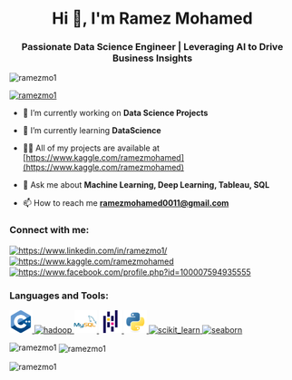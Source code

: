 <h1 align="center">Hi 👋, I'm Ramez Mohamed</h1>
<h3 align="center">Passionate Data Science Engineer | Leveraging AI to Drive Business Insights</h3>

<p align="left"> <img src="https://komarev.com/ghpvc/?username=ramezmo1&label=Profile%20views&color=0e75b6&style=flat" alt="ramezmo1" /> </p>

<p align="left"> <a href="https://github.com/ryo-ma/github-profile-trophy"><img src="https://github-profile-trophy.vercel.app/?username=ramezmo1" alt="ramezmo1" /></a> </p>

- 🔭 I’m currently working on **Data Science Projects**

- 🌱 I’m currently learning **DataScience**

- 👨‍💻 All of my projects are available at [https://www.kaggle.com/ramezmohamed](https://www.kaggle.com/ramezmohamed)

- 💬 Ask me about **Machine Learning, Deep Learning, Tableau, SQL**

- 📫 How to reach me **ramezmohamed0011@gmail.com**

<h3 align="left">Connect with me:</h3>
<p align="left">
<a href="https://linkedin.com/in/https://www.linkedin.com/in/ramezmo1/" target="blank"><img align="center" src="https://raw.githubusercontent.com/rahuldkjain/github-profile-readme-generator/master/src/images/icons/Social/linked-in-alt.svg" alt="https://www.linkedin.com/in/ramezmo1/" height="30" width="40" /></a>
<a href="https://kaggle.com/https://www.kaggle.com/ramezmohamed" target="blank"><img align="center" src="https://raw.githubusercontent.com/rahuldkjain/github-profile-readme-generator/master/src/images/icons/Social/kaggle.svg" alt="https://www.kaggle.com/ramezmohamed" height="30" width="40" /></a>
<a href="https://fb.com/https://www.facebook.com/profile.php?id=100007594935555" target="blank"><img align="center" src="https://raw.githubusercontent.com/rahuldkjain/github-profile-readme-generator/master/src/images/icons/Social/facebook.svg" alt="https://www.facebook.com/profile.php?id=100007594935555" height="30" width="40" /></a>
</p>

<h3 align="left">Languages and Tools:</h3>
<p align="left"> <a href="https://www.w3schools.com/cpp/" target="_blank" rel="noreferrer"> <img src="https://raw.githubusercontent.com/devicons/devicon/master/icons/cplusplus/cplusplus-original.svg" alt="cplusplus" width="40" height="40"/> </a> <a href="https://hadoop.apache.org/" target="_blank" rel="noreferrer"> <img src="https://www.vectorlogo.zone/logos/apache_hadoop/apache_hadoop-icon.svg" alt="hadoop" width="40" height="40"/> </a> <a href="https://www.mysql.com/" target="_blank" rel="noreferrer"> <img src="https://raw.githubusercontent.com/devicons/devicon/master/icons/mysql/mysql-original-wordmark.svg" alt="mysql" width="40" height="40"/> </a> <a href="https://pandas.pydata.org/" target="_blank" rel="noreferrer"> <img src="https://raw.githubusercontent.com/devicons/devicon/2ae2a900d2f041da66e950e4d48052658d850630/icons/pandas/pandas-original.svg" alt="pandas" width="40" height="40"/> </a> <a href="https://www.python.org" target="_blank" rel="noreferrer"> <img src="https://raw.githubusercontent.com/devicons/devicon/master/icons/python/python-original.svg" alt="python" width="40" height="40"/> </a> <a href="https://scikit-learn.org/" target="_blank" rel="noreferrer"> <img src="https://upload.wikimedia.org/wikipedia/commons/0/05/Scikit_learn_logo_small.svg" alt="scikit_learn" width="40" height="40"/> </a> <a href="https://seaborn.pydata.org/" target="_blank" rel="noreferrer"> <img src="https://seaborn.pydata.org/_images/logo-mark-lightbg.svg" alt="seaborn" width="40" height="40"/> </a> </p>

<p><img align="left" src="https://github-readme-stats.vercel.app/api/top-langs?username=ramezmo1&show_icons=true&locale=en&layout=compact" alt="ramezmo1" /></p>

<p>&nbsp;<img align="center" src="https://github-readme-stats.vercel.app/api?username=ramezmo1&show_icons=true&locale=en" alt="ramezmo1" /></p>

<p><img align="center" src="https://github-readme-streak-stats.herokuapp.com/?user=ramezmo1&" alt="ramezmo1" /></p>
